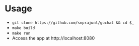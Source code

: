 # Usage

* `git clone https://github.com/snprajwal/gochat && cd $_`
* `make build`
* `make run`
* Access the app at http://localhost:8080

